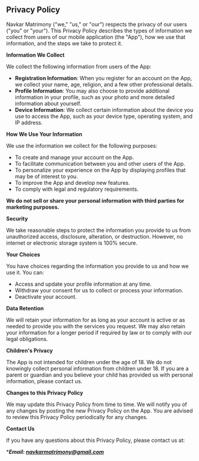 Privacy Policy  
----------------

Navkar Matrimony ("we," "us," or "our") respects the privacy of our users ("you" or "your"). This Privacy Policy describes the types of information we collect from users of our mobile application (the "App"), how we use that information, and the steps we take to protect it.

**Information We Collect**

We collect the following information from users of the App:

- **Registration Information**: When you register for an account on the App, we collect your name, age, religion, and a few other professional details.
- **Profile Information**: You may also choose to provide additional information in your profile, such as your photo and more detailed information about yourself.
- **Device Information**: We collect certain information about the device you use to access the App, such as your device type, operating system, and IP address.

**How We Use Your Information**

We use the information we collect for the following purposes:
- To create and manage your account on the App.
- To facilitate communication between you and other users of the App.
- To personalize your experience on the App by displaying profiles that may be of interest to you.
- To improve the App and develop new features.
- To comply with legal and regulatory requirements.

**We do not sell or share your personal information with third parties for marketing purposes.**

**Security**

We take reasonable steps to protect the information you provide to us from unauthorized access, disclosure, alteration, or destruction. However, no internet or electronic storage system is 100% secure.

**Your Choices**

You have choices regarding the information you provide to us and how we use it. You can:

- Access and update your profile information at any time.
- Withdraw your consent for us to collect or process your information.
- Deactivate your account.

**Data Retention**

We will retain your information for as long as your account is active or as needed to provide you with the services you request. We may also retain your information for a longer period if required by law or to comply with our legal obligations.

**Children's Privacy**

The App is not intended for children under the age of 18. We do not knowingly collect personal information from children under 18. If you are a parent or guardian and you believe your child has provided us with personal information, please contact us.

**Changes to this Privacy Policy**

We may update this Privacy Policy from time to time. We will notify you of any changes by posting the new Privacy Policy on the App. You are advised to review this Privacy Policy periodically for any changes.

**Contact Us**

If you have any questions about this Privacy Policy, please contact us at:

****Email: *navkarmatrimony@gmail.com****

